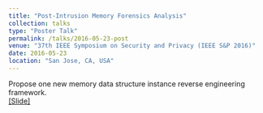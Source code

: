 ```yaml
---
title: "Post-Intrusion Memory Forensics Analysis"
collection: talks
type: "Poster Talk"
permalink: /talks/2016-05-23-post
venue: "37th IEEE Symposium on Security and Privacy (IEEE S&P 2016)"
date: 2016-05-23
location: "San Jose, CA, USA"
---
```


Propose one new memory data structure instance reverse engineering framework.<br>
[[Slide]](http://pfsun.github.io/files/2016-05-23-post.pptx)